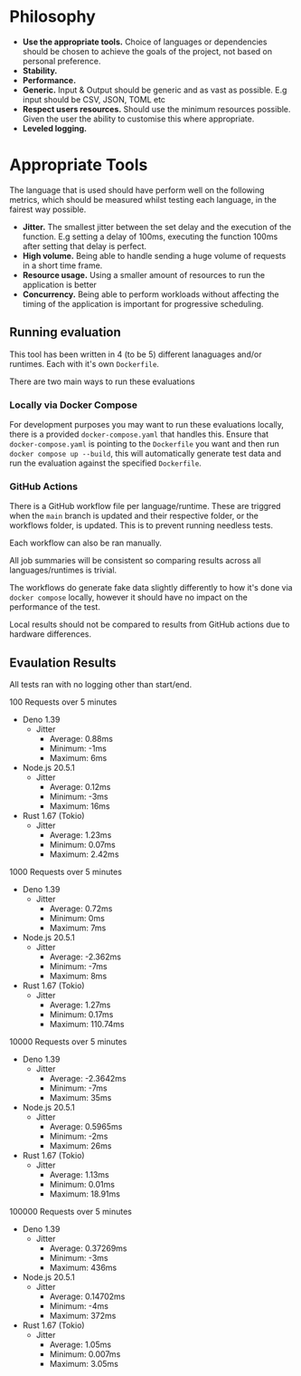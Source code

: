 # Philosophy

- **Use the appropriate tools.** Choice of languages or dependencies should be chosen to achieve the goals of the project, not based on personal preference.
- **Stability.**
- **Performance.**
- **Generic.** Input & Output should be generic and as vast as possible. E.g input should be CSV, JSON, TOML etc
- **Respect users resources.** Should use the minimum resources possible. Given the user the ability to customise this where appropriate.
- **Leveled logging.**

# Appropriate Tools

The language that is used should have perform well on the following metrics, which should be measured whilst testing each language, in the fairest way possible.

- **Jitter.** The smallest jitter between the set delay and the execution of the function. E.g setting a delay of 100ms, executing the function 100ms after setting that delay is perfect.
- **High volume.** Being able to handle sending a huge volume of requests in a short time frame.
- **Resource usage.** Using a smaller amount of resources to run the application is better
- **Concurrency.** Being able to perform workloads without affecting the timing of the application is important for progressive scheduling.

## Running evaluation

This tool has been written in 4 (to be 5) different lanaguages and/or runtimes. Each with it's own `Dockerfile`.

There are two main ways to run these evaluations

### Locally via Docker Compose

For development purposes you may want to run these evaluations locally, there is a provided `docker-compose.yaml` that handles this. Ensure that `docker-compose.yaml` is pointing to the `Dockerfile` you want and then run `docker compose up --build`, this will automatically generate test data and run the evaluation against the specified `Dockerfile`.

### GitHub Actions

There is a GitHub workflow file per language/runtime. These are triggred when the `main` branch is updated and their respective folder, or the workflows folder, is updated. This is to prevent running needless tests.

Each workflow can also be ran manually.

All job summaries will be consistent so comparing results across all languages/runtimes is trivial.

The workflows do generate fake data slightly differently to how it's done via `docker compose` locally, however it should have no impact on the performance of the test.

Local results should not be compared to results from GitHub actions due to hardware differences.

## Evaulation Results

All tests ran with no logging other than start/end.

100 Requests over 5 minutes

- Deno 1.39
    - Jitter
        - Average: 0.88ms
        - Minimum: -1ms
        - Maximum: 6ms
- Node.js 20.5.1
    - Jitter
        - Average: 0.12ms
        - Minimum: -3ms
        - Maximum: 16ms
- Rust 1.67 (Tokio)
    - Jitter
        - Average: 1.23ms
        - Minimum: 0.07ms
        - Maximum: 2.42ms

1000 Requests over 5 minutes

- Deno 1.39
    - Jitter
        - Average: 0.72ms
        - Minimum: 0ms
        - Maximum: 7ms
- Node.js 20.5.1
    - Jitter
        - Average: -2.362ms
        - Minimum: -7ms
        - Maximum: 8ms
- Rust 1.67 (Tokio)
    - Jitter
        - Average: 1.27ms
        - Minimum: 0.17ms
        - Maximum: 110.74ms

10000 Requests over 5 minutes

- Deno 1.39
    - Jitter
        - Average: -2.3642ms
        - Minimum: -7ms
        - Maximum: 35ms
- Node.js 20.5.1
    - Jitter
        - Average: 0.5965ms
        - Minimum: -2ms
        - Maximum: 26ms
- Rust 1.67 (Tokio)
    - Jitter
        - Average: 1.13ms
        - Minimum: 0.01ms
        - Maximum: 18.91ms

100000 Requests over 5 minutes

- Deno 1.39
    - Jitter
        - Average: 0.37269ms
        - Minimum: -3ms
        - Maximum: 436ms
- Node.js 20.5.1
    - Jitter
        - Average: 0.14702ms
        - Minimum: -4ms
        - Maximum: 372ms
- Rust 1.67 (Tokio)
    - Jitter
        - Average: 1.05ms
        - Minimum: 0.007ms
        - Maximum: 3.05ms